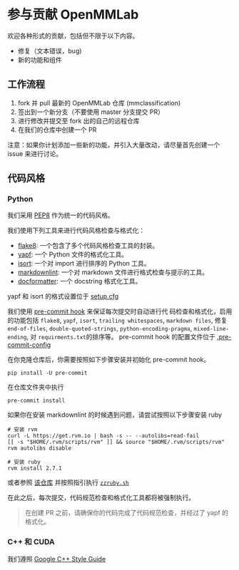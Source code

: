 # 参与贡献 OpenMMLab

欢迎各种形式的贡献，包括但不限于以下内容。

- 修复（文本错误，bug)
- 新的功能和组件

## 工作流程

1. fork 并 pull 最新的 OpenMMLab 仓库 (mmclassification)
2. 签出到一个新分支（不要使用 master 分支提交 PR）
3. 进行修改并提交至 fork 出的自己的远程仓库
4. 在我们的仓库中创建一个 PR

注意：如果你计划添加一些新的功能，并引入大量改动，请尽量首先创建一个 issue 来进行讨论。

## 代码风格

### Python

我们采用 [PEP8](https://www.python.org/dev/peps/pep-0008/) 作为统一的代码风格。

我们使用下列工具来进行代码风格检查与格式化：

- [flake8](http://flake8.pycqa.org/en/latest/): 一个包含了多个代码风格检查工具的封装。
- [yapf](https://github.com/google/yapf): 一个 Python 文件的格式化工具。
- [isort](https://github.com/timothycrosley/isort): 一个对 import 进行排序的 Python 工具。
- [markdownlint](https://github.com/markdownlint/markdownlint): 一个对 markdown 文件进行格式检查与提示的工具。
- [docformatter](https://github.com/myint/docformatter): 一个 docstring 格式化工具。

yapf 和 isort 的格式设置位于 [setup.cfg](../setup.cfg)

我们使用 [pre-commit hook](https://pre-commit.com/) 来保证每次提交时自动进行代
码检查和格式化，启用的功能包括 `flake8`, `yapf`, `isort`, `trailing
whitespaces`, `markdown files`, 修复 `end-of-files`, `double-quoted-strings`,
`python-encoding-pragma`, `mixed-line-ending`, 对 `requirments.txt`的排序等。
pre-commit hook 的配置文件位于 [.pre-commit-config](../.pre-commit-config.yaml)

在你克隆仓库后，你需要按照如下步骤安装并初始化 pre-commit hook。

```shell
pip install -U pre-commit
```

在仓库文件夹中执行

```shell
pre-commit install
```

如果你在安装 markdownlint 的时候遇到问题，请尝试按照以下步骤安装 ruby

```shell
# 安装 rvm
curl -L https://get.rvm.io | bash -s -- --autolibs=read-fail
[[ -s "$HOME/.rvm/scripts/rvm" ]] && source "$HOME/.rvm/scripts/rvm"
rvm autolibs disable

# 安装 ruby
rvm install 2.7.1
```

或者参照 [该仓库](https://github.com/innerlee/setup) 并按照指引执行 [`zzruby.sh`](https://github.com/innerlee/setup/blob/master/zzruby.sh)

在此之后，每次提交，代码规范检查和格式化工具都将被强制执行。

>在创建 PR 之前，请确保你的代码完成了代码规范检查，并经过了 yapf 的格式化。

### C++ 和 CUDA

我们遵照 [Google C++ Style Guide](https://google.github.io/styleguide/cppguide.html)
